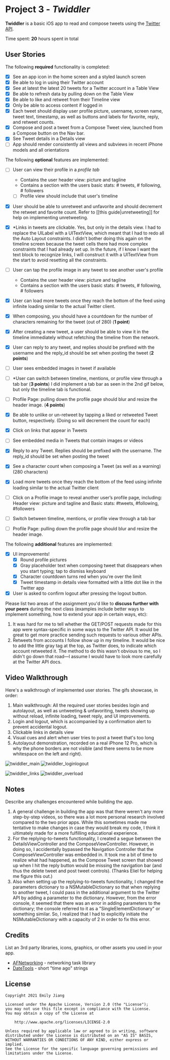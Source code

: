 # Project 3 - *Twiddler*

**Twiddler** is a basic iOS app to read and compose tweets using the [Twitter API](https://apps.twitter.com/).

Time spent: **20** hours spent in total

## User Stories

The following **required** functionality is completed:

- [x] See an app icon in the home screen and a styled launch screen
- [x] Be able to log in using their Twitter account
- [x] See at latest the latest 20 tweets for a Twitter account in a Table View
- [x] Be able to refresh data by pulling down on the Table View
- [x] Be able to like and retweet from their Timeline view
- [x] Only be able to access content if logged in
- [x] Each tweet should display user profile picture, username, screen name, tweet text, timestamp, as well as buttons and labels for favorite, reply, and retweet counts.
- [x] Compose and post a tweet from a Compose Tweet view, launched from a Compose button on the Nav bar.
- [x] See Tweet details in a Details view
- [ ] App should render consistently all views and subviews in recent iPhone models and all orientations

The following **optional** features are implemented:

- [ ] User can view their profile in a *profile tab*
  - Contains the user header view: picture and tagline
  - Contains a section with the users basic stats: # tweets, # following, # followers
  - [ ] Profile view should include that user's timeline
- [x] User should be able to unretweet and unfavorite and should decrement the retweet and favorite count. Refer to [[this guide|unretweeting]] for help on implementing unretweeting.
- [x] \*Links in tweets are clickable. Yes, but only in the details view. I had to replace the UILabel with a UITextView, which meant that I had to redo all the Auto Layout constraints. I didn't bother doing this again on the timeline screen because the tweet cells there had more complex constraints that I had already set up. In the future, if I know I want the text block to recognize links, I will construct it with a UITextView from the start to avoid resetting all the constraints.
- [ ] User can tap the profile image in any tweet to see another user's profile
  - Contains the user header view: picture and tagline
  - Contains a section with the users basic stats: # tweets, # following, # followers
- [x] User can load more tweets once they reach the bottom of the feed using infinite loading similar to the actual Twitter client. 
- [x] When composing, you should have a countdown for the number of characters remaining for the tweet (out of 280) (**1 point**)
- [x] After creating a new tweet, a user should be able to view it in the timeline immediately without refetching the timeline from the network.
- [x] User can reply to any tweet, and replies should be prefixed with the username and the reply_id should be set when posting the tweet (**2 points**)
- [ ] User sees embedded images in tweet if available
- [ ] \*User can switch between timeline, mentions, or profile view through a tab bar (**3 points**) I did implement a tab bar as seen in the 2nd gif below, but only the timeline tab is functional. 
- [ ] Profile Page: pulling down the profile page should blur and resize the header image. (**4 points**)

- [x] Be able to unlike or un-retweet by tapping a liked or retweeted Tweet button, respectively. (Doing so will decrement the count for each)
- [x] Click on links that appear in Tweets
- [ ] See embedded media in Tweets that contain images or videos
- [x] Reply to any Tweet. Replies should be prefixed with the username. The reply_id should be set when posting the tweet
- [x] See a character count when composing a Tweet (as well as a warning) (280 characters)
- [x] Load more tweets once they reach the bottom of the feed using infinite loading similar to the actual Twitter client
- [ ] Click on a Profile image to reveal another user’s profile page, including: Header view: picture and tagline and Basic stats: #tweets, #following, #followers
- [ ] Switch between timeline, mentions, or profile view through a tab bar
- [ ] Profile Page: pulling down the profile page should blur and resize the header image.

The following **additional** features are implemented:

- [x] UI improvements! 
  - [x] Round profile pictures
  - [x] Gray placeholder text when composing tweet that disappears when you start typing; tap to dismiss keyboard
  - [x] Character countdown turns red when you're over the limit
  - [x] Tweet timestamp in details view formatted with a little dot like in the Twitter app
- [x] User is asked to confirm logout after pressing the logout button.

Please list two areas of the assignment you'd like to **discuss further with your peers** during the next class (examples include better ways to implement something, how to extend your app in certain ways, etc):

1. It was hard for me to tell whether the GET/POST requests made for this app were syntax-specific in some ways to the Twitter API. It would be great to get more practice sending such requests to various other APIs.
2. Retweets from accounts I follow show up in my timeline. It would be nice to add the little gray tag at the top, as Twitter does, to indicate which account retweeted it. The method to do this wasn't obvious to me, so I didn't go down that road—I assume I would have to look more carefully at the Twitter API docs.

## Video Walkthrough

Here's a walkthrough of implemented user stories. The gifs showcase, in order:
1. Main walkthrough: All the required user stories besides login and autolayout, as well as untweeting & unfavoriting, tweets showing up without reload, infinite loading, tweet reply, and UI improvements.
2. Login and logout, which is accompanied by a confirmation alert to prevent accidental logout.
3. Clickable links in details view
4. Visual cues and alert when user tries to post a tweet that's too long
5. Autolayout demonstration, recorded on a real iPhone 12 Pro, which is why the phone borders are not visible (and there seems to be more whitespace on the left and right).

![twiddler_main](https://user-images.githubusercontent.com/43052066/124192858-f7f4df00-da93-11eb-93ca-4345c5abf075.gif)
![twiddler_loginlogout](https://user-images.githubusercontent.com/43052066/124195869-3e007180-da99-11eb-9d7e-607eb0c2b538.gif)

![twiddler_links](https://user-images.githubusercontent.com/43052066/124192877-fe835680-da93-11eb-8713-838aadb9c482.gif)
![twiddler_overload](https://user-images.githubusercontent.com/43052066/124192882-004d1a00-da94-11eb-878c-cb480dc9b09b.gif)


## Notes

Describe any challenges encountered while building the app.
1. A general challenge in building the app was that there weren't any more step-by-step videos, so there was a lot more personal research involved compared to the two prior apps. While this sometimes made me tentative to make changes in case they would break my code, I think it ultimately made for a more fulfilling educational experience.
2. For the replying-to-tweets functionality, I created a segue between the DetailsViewController and the ComposeViewController. However, in doing so, I accidentally bypassed the Navigation Controller that the ComposeViewController was embedded in. It took me a bit of time to realize what had happened, as the Compose Tweet screen that showed up when I hit the reply button would be missing the navigation bar (and thus the delete tweet and post tweet controls). (Thanks Eliel for helping me figure this out.)
3. Also when setting up the replying-to-tweets functionality, I changed the parameters dictionary to a NSMutableDictionary so that when replying to another tweet, I could pass in the additional argument to the Twitter API by adding a parameter to the dictionary. However, from the error console, it seemed that there was an error in adding parameters to the dictionary; the console referred to it as a "SingleElementDictionary" or something similar. So, I realized that I had to explicitly initiate the NSMutableDictionary with a capacity of 2 in order to fix this error.

## Credits

List an 3rd party libraries, icons, graphics, or other assets you used in your app.

- [AFNetworking](https://github.com/AFNetworking/AFNetworking) - networking task library
- [DateTools](https://github.com/MatthewYork/DateTools) - short "time ago" strings

## License

    Copyright 2021 Emily Jiang

    Licensed under the Apache License, Version 2.0 (the "License");
    you may not use this file except in compliance with the License.
    You may obtain a copy of the License at

        http://www.apache.org/licenses/LICENSE-2.0

    Unless required by applicable law or agreed to in writing, software
    distributed under the License is distributed on an "AS IS" BASIS,
    WITHOUT WARRANTIES OR CONDITIONS OF ANY KIND, either express or implied.
    See the License for the specific language governing permissions and
    limitations under the License.
